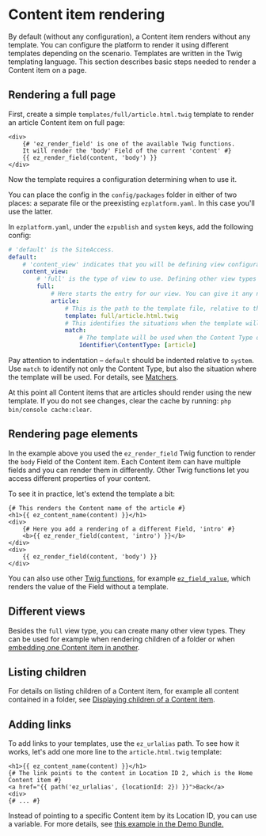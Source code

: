 # Content item rendering

By default (without any configuration), a Content item renders without any template.
You can configure the platform to render it using different templates depending on the scenario.
Templates are written in the Twig templating language.
This section describes basic steps needed to render a Content item on a page.

## Rendering a full page

First, create a simple `templates/full/article.html.twig` template to render an article Content item on full page:

``` html+twig
<div>
    {# 'ez_render_field' is one of the available Twig functions.
    It will render the 'body' Field of the current 'content' #}
    {{ ez_render_field(content, 'body') }}
</div>
```
Now the template requires a configuration determining when to use it.

You can place the config in the `config/packages` folder in either of two places: a separate file or the preexisting `ezplatform.yaml`. In this case you'll use the latter.

In `ezplatform.yaml`, under the `ezpublish` and `system` keys, add the following config:

``` yaml
# 'default' is the SiteAccess.
default:
    # 'content_view' indicates that you will be defining view configuration.
    content_view:
        # 'full' is the type of view to use. Defining other view types is described below.
        full:
            # Here starts the entry for our view. You can give it any name you want, as long as it is unique.
            article:
                # This is the path to the template file, relative to the 'templates' folder.
                template: full/article.html.twig
                # This identifies the situations when the template will be used.
                match:
                    # The template will be used when the Content Type of the content is 'article'.
                    Identifier\ContentType: [article]
```

Pay attention to indentation – `default` should be indented relative to `system`.
Use `match` to identify not only the Content Type, but also the situation where the template will be used.
For details, see [Matchers](../guide/content_rendering.md#view-matchers).

At this point all Content items that are articles should render using the new template.
If you do not see changes, clear the cache by running: `php bin/console cache:clear`.

## Rendering page elements

In the example above you used the `ez_render_field` Twig function to render the `body` Field of the Content item. 
Each Content item can have multiple fields and you can render them in differently. 
Other Twig functions let you access different properties of your content. 

To see it in practice, let's extend the template a bit:

``` html+twig
{# This renders the Content name of the article #}
<h1>{{ ez_content_name(content) }}</h1>
<div>
    {# Here you add a rendering of a different Field, 'intro' #}
    <b>{{ ez_render_field(content, 'intro') }}</b>
</div>    
<div>
    {{ ez_render_field(content, 'body') }}
</div>
```

You can also use other [Twig functions](twig_functions_reference.md), for example [`ez_field_value`](../guide/twig_functions_reference.md#ez_field_value), which renders the value of the Field without a template.

## Different views

Besides the `full` view type, you can create many other view types. 
They can be used for example when rendering children of a folder or when [embedding one Content item in another](../guide/templates.md#embedding-content-items).

## Listing children

For details on listing children of a Content item, for example all content contained in a folder, see [Displaying children of a Content item](../cookbook/displaying_children_of_a_content_item.md).

## Adding links

To add links to your templates, use the `ez_urlalias` path. 
To see how it works, let's add one more line to the `article.html.twig` template:

``` html+twig hl_lines="3"
<h1>{{ ez_content_name(content) }}</h1>
{# The link points to the content in Location ID 2, which is the Home Content item #}
<a href="{{ path('ez_urlalias', {locationId: 2}) }}">Back</a>
<div>
{# ... #}
```

Instead of pointing to a specific Content item by its Location ID, you can use a variable.
For more details, see [this example in the Demo Bundle.](https://github.com/ezsystems/ezplatform-demo/blob/e15b93ade4b8c1f9084c5adac51239d239f9f7d8/app/Resources/views/full/blog.html.twig#L25)
